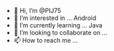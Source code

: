 - 👋 Hi, I’m @PIJ75
- 👀 I’m interested in ... Android 
- 🌱 I’m currently learning ... Java
- 💞️ I’m looking to collaborate on ...
- 📫 How to reach me ...


<!---
PIJ75/PIJ75 is a ✨ special ✨ repository because its `README.md` (this file) appears on your GitHub profile.
You can click the Preview link to take a look at your changes.
--->

